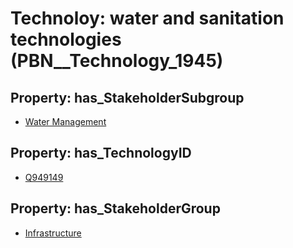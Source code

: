 # Technoloy: __water and sanitation technologies__ (PBN__Technology_1945)

## Property: has_StakeholderSubgroup

* [Water Management](PBN__TechSubgroup_120)

## Property: has_TechnologyID

* [Q949149](Q949149)

## Property: has_StakeholderGroup

* [Infrastructure](PBN__TechGroup_4)

